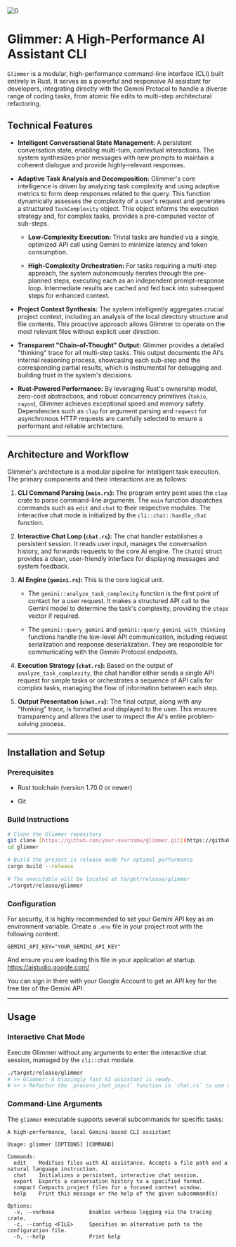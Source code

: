 ![0](https://github.com/user-attachments/assets/7810225d-7f83-4255-b71a-2c83fac79ddd)

# Glimmer: A High-Performance AI Assistant CLI

`Glimmer` is a modular, high-performance command-line interface (CLI) built entirely in Rust. It serves as a powerful and responsive AI assistant for developers, integrating directly with the Gemini Protocol to handle a diverse range of coding tasks, from atomic file edits to multi-step architectural refactoring.

## Technical Features

* **Intelligent Conversational State Management:** A persistent conversation state, enabling multi-turn, contextual interactions. The system synthesizes prior messages with new prompts to maintain a coherent dialogue and provide highly-relevant responses.

* **Adaptive Task Analysis and Decomposition:** Glimmer's core intelligence is driven by analyzing task complexity and using adaptive metrics to form deep responses related to the query. This function dynamically assesses the complexity of a user's request and generates a structured `TaskComplexity` object. This object informs the execution strategy and, for complex tasks, provides a pre-computed vector of sub-steps.

    * **Low-Complexity Execution:** Trivial tasks are handled via a single, optimized API call using Gemini to minimize latency and token consumption.

    * **High-Complexity Orchestration:** For tasks requiring a multi-step approach, the system autonomously iterates through the pre-planned steps, executing each as an independent prompt-response loop. Intermediate results are cached and fed back into subsequent steps for enhanced context.

* **Project Context Synthesis:** The system intelligently aggregates crucial project context, including an analysis of the local directory structure and file contents. This proactive approach allows Glimmer to operate on the most relevant files without explicit user direction.

* **Transparent "Chain-of-Thought" Output:** Glimmer provides a detailed "thinking" trace for all multi-step tasks. This output documents the AI's internal reasoning process, showcasing each sub-step and the corresponding partial results, which is instrumental for debugging and building trust in the system's decisions.

* **Rust-Powered Performance:** By leveraging Rust's ownership model, zero-cost abstractions, and robust concurrency primitives (`tokio`, `rayon`), Glimmer achieves exceptional speed and memory safety. Dependencies such as `clap` for argument parsing and `reqwest` for asynchronous HTTP requests are carefully selected to ensure a performant and reliable architecture.

---

## Architecture and Workflow

Glimmer's architecture is a modular pipeline for intelligent task execution. The primary components and their interactions are as follows:

1.  **CLI Command Parsing (`main.rs`):** The program entry point uses the `clap` crate to parse command-line arguments. The `main` function dispatches commands such as `edit` and `chat` to their respective modules. The interactive chat mode is initialized by the `cli::chat::handle_chat` function.

2.  **Interactive Chat Loop (`chat.rs`):** The chat handler establishes a persistent session. It reads user input, manages the conversation history, and forwards requests to the core AI engine. The `ChatUI` struct provides a clean, user-friendly interface for displaying messages and system feedback.

3.  **AI Engine (`gemini.rs`):** This is the core logical unit.

    * The `gemini::analyze_task_complexity` function is the first point of contact for a user request. It makes a structured API call to the Gemini model to determine the task's complexity, providing the `steps` vector if required.

    * The `gemini::query_gemini` and `gemini::query_gemini_with_thinking` functions handle the low-level API communication, including request serialization and response deserialization. They are responsible for communicating with the Gemini Protocol endpoints.

4.  **Execution Strategy (`chat.rs`):** Based on the output of `analyze_task_complexity`, the chat handler either sends a single API request for simple tasks or orchestrates a sequence of API calls for complex tasks, managing the flow of information between each step.

5.  **Output Presentation (`chat.rs`):** The final output, along with any "thinking" trace, is formatted and displayed to the user. This ensures transparency and allows the user to inspect the AI's entire problem-solving process.

---

## Installation and Setup

### Prerequisites

* Rust toolchain (version 1.70.0 or newer)

* Git

### Build Instructions

```bash
# Clone the Glimmer repository
git clone [https://github.com/your-username/glimmer.git](https://github.com/your-username/glimmer.git)
cd glimmer

# Build the project in release mode for optimal performance
cargo build --release

# The executable will be located at target/release/glimmer
./target/release/glimmer
```

### Configuration

For security, it is highly recommended to set your Gemini API key as an environment variable. Create a `.env` file in your project root with the following content:

```
GEMINI_API_KEY="YOUR_GEMINI_API_KEY"
```

And ensure you are loading this file in your application at startup. https://aistudio.google.com/

You can sign in there with your Google Account to get an API key for the free tier of the Gemini API.

---

## Usage

### Interactive Chat Mode

Execute Glimmer without any arguments to enter the interactive chat session, managed by the `cli::chat` module.

```bash
./target/release/glimmer
# >> Glimmer: A blazingly fast AI assistant is ready.
# >> > Refactor the `process_chat_input` function in `chat.rs` to use the new `ChatUI` struct.
```

### Command-Line Arguments

The `glimmer` executable supports several subcommands for specific tasks:

```
A high-performance, local Gemini-based CLI assistant

Usage: glimmer [OPTIONS] [COMMAND]

Commands:
  edit    Modifies files with AI assistance. Accepts a file path and a natural language instruction.
  chat    Initializes a persistent, interactive chat session.
  export  Exports a conversation history to a specified format.
  compact Compacts project files for a focused context window.
  help    Print this message or the help of the given subcommand(s)

Options:
  -v, --verbose           Enables verbose logging via the tracing crate.
  -c, --config <FILE>     Specifies an alternative path to the configuration file.
  -h, --help              Print help






